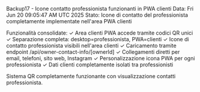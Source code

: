 Backup17 - Icone contatto professionista funzionanti in PWA clienti
Data: Fri Jun 20 09:05:47 AM UTC 2025
Stato: Icone di contatto del professionista completamente implementate nell'area PWA clienti

Funzionalità consolidate:
✓ Area clienti PWA accede tramite codici QR unici
✓ Separazione completa: desktop=professionista, PWA=clienti
✓ Icone di contatto professionista visibili nell'area clienti
✓ Caricamento tramite endpoint /api/owner-contact-info/[ownerId]
✓ Collegamenti diretti per email, telefoni, sito web, Instagram
✓ Personalizzazione icona PWA per ogni professionista
✓ Dati clienti completamente isolati tra professionisti

Sistema QR completamente funzionante con visualizzazione contatti professionista.
